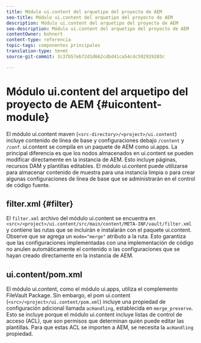 ```yaml
---
title: Módulo ui.content del arquetipo del proyecto de AEM
seo-title: Módulo ui.content del arquetipo del proyecto de AEM
description: Módulo ui.content del arquetipo del proyecto de AEM
seo-description: Módulo ui.content del arquetipo del proyecto de AEM
contentOwner: bohnert
content-type: referencia
topic-tags: componentes principales
translation-type: tm+mt
source-git-commit: 3c37b57eb72d1d662cdbd41ca54cdc592919203c

---
```



# Módulo ui.content del arquetipo del proyecto de AEM {#uicontent-module}

El módulo ui.content maven (`<src-directory>/<project>/ui.content`) incluye contenido de línea de base y configuraciones debajo `/content` y `/conf`. ui.content se compila en un paquete de AEM como ui.apps. La principal diferencia es que los nodos almacenados en ui.content se pueden modificar directamente en la instancia de AEM. Esto incluye páginas, recursos DAM y plantillas editables. El módulo ui.content puede utilizarse para almacenar contenido de muestra para una instancia limpia o para crear algunas configuraciones de línea de base que se administrarán en el control de código fuente.

## filter.xml {#filter}

El `filter.xml` archivo del módulo ui.content se encuentra en `<src>/<project>/ui.content/src/main/content/META-INF/vault/filter.xml` y contiene las rutas que se incluirán e instalarán con el paquete ui.content. Observe que se agrega un `mode="merge"` atributo a la ruta. Esto garantiza que las configuraciones implementadas con una implementación de código no anulen automáticamente el contenido o las configuraciones que se hayan creado directamente en la instancia de AEM.

## ui.content/pom.xml

El módulo ui.content, como el módulo ui.apps, utiliza el complemento FileVault Package. Sin embargo, el pom ui.content (`<src>/<project>/ui.content/pom.xml`) incluye una propiedad de configuración adicional llamada `acHandling`, establecida en `merge_preserve`. Esto se incluye porque el módulo ui.content incluye listas de control de acceso (ACL), que son permisos que determinan quién puede editar las plantillas. Para que estas ACL se importen a AEM, se necesita la `acHandling` propiedad.
